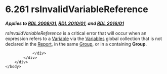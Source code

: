 <html dir="LTR" xmlns:mshelp="http://msdn.microsoft.com/mshelp" xmlns:ddue="http://ddue.schemas.microsoft.com/authoring/2003/5" xmlns:xlink="http://www.w3.org/1999/xlink" xmlns:tool="http://www.microsoft.com/tooltip">
    <head>
        <meta http-equiv="Content-Type" content="text/html; CHARSET=utf-8"></meta>
        <meta name="save" content="history"></meta>
        <title>6.261 rsInvalidVariableReference</title>
        <xml>
            <mshelp:toctitle title="6.261 rsInvalidVariableReference"></mshelp:toctitle>
            <mshelp:rltitle title="[MS-RDL]: rsInvalidVariableReference"></mshelp:rltitle>
            <mshelp:keyword index="A" term="05116d30-6385-4824-bc38-e63b380460af"></mshelp:keyword>
            <mshelp:attr name="DCSext.ContentType" value="open specification"></mshelp:attr>
            <mshelp:attr name="AssetID" value="05116d30-6385-4824-bc38-e63b380460af"></mshelp:attr>
            <mshelp:attr name="TopicType" value="kbRef"></mshelp:attr>
            <mshelp:attr name="DCSext.Title" value="[MS-RDL]: rsInvalidVariableReference" />
        </xml>
    </head>
    <body>
        <div id="header">
            <h1 class="heading">6.261 rsInvalidVariableReference</h1>
        </div>
        <div id="mainSection">
            <div id="mainBody">
                <div id="allHistory" class="saveHistory"></div>
                <div id="sectionSection0" class="section" name="collapseableSection">
                    

<p><b><i>Applies to </i></b><a href="1e855f94-4617-47e4-b89e-0856c6cb420f.html"><b><i>RDL 2008/01</i></b></a><b><i>,
</i></b><a href="3428e690-a348-4ec7-8a6a-8efb42d2cdee.html"><b><i>RDL 2010/01</i></b></a><b><i>,
and </i></b><a href="52ce3983-2bfc-4e72-9359-42aaf5fe4509.html"><b><i>RDL 2016/01</i></b></a></p>

<p><i>rsInvalidVariableReference</i> is a critical error that
will occur when an expression refers to a <a href="fc2c2c96-ec36-47c2-b156-a6d8c0cbabd8.html">Variable</a> via the <a href="b457a0de-eba4-4d97-a742-ea0e67051372.html">Variables</a> global
collection that is not declared in the <a href="6bbaafec-020b-406c-b4e7-5e4318b616cb.html">Report</a>, in the same <a href="dbfff811-1be7-4e8b-a5d2-6cc522317fbe.html">Group</a>, or in a containing <b>Group</b>.</p>


                </div>
            </div>
        </div>
    </body>
</html>
